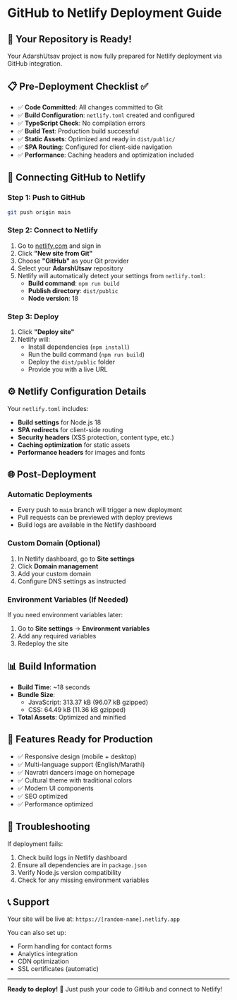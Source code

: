 # GitHub to Netlify Deployment Guide

## 🚀 Your Repository is Ready!

Your AdarshUtsav project is now fully prepared for Netlify deployment via GitHub integration.

## 📋 Pre-Deployment Checklist ✅

- ✅ **Code Committed**: All changes committed to Git
- ✅ **Build Configuration**: `netlify.toml` created and configured
- ✅ **TypeScript Check**: No compilation errors
- ✅ **Build Test**: Production build successful
- ✅ **Static Assets**: Optimized and ready in `dist/public/`
- ✅ **SPA Routing**: Configured for client-side navigation
- ✅ **Performance**: Caching headers and optimization included

## 🔗 Connecting GitHub to Netlify

### Step 1: Push to GitHub
```bash
git push origin main
```

### Step 2: Connect to Netlify
1. Go to [netlify.com](https://netlify.com) and sign in
2. Click **"New site from Git"**
3. Choose **"GitHub"** as your Git provider
4. Select your **AdarshUtsav** repository
5. Netlify will automatically detect your settings from `netlify.toml`:
   - **Build command**: `npm run build`
   - **Publish directory**: `dist/public`
   - **Node version**: 18

### Step 3: Deploy
1. Click **"Deploy site"**
2. Netlify will:
   - Install dependencies (`npm install`)
   - Run the build command (`npm run build`)
   - Deploy the `dist/public` folder
   - Provide you with a live URL

## ⚙️ Netlify Configuration Details

Your `netlify.toml` includes:
- **Build settings** for Node.js 18
- **SPA redirects** for client-side routing
- **Security headers** (XSS protection, content type, etc.)
- **Caching optimization** for static assets
- **Performance headers** for images and fonts

## 🌐 Post-Deployment

### Automatic Deployments
- Every push to `main` branch will trigger a new deployment
- Pull requests can be previewed with deploy previews
- Build logs are available in the Netlify dashboard

### Custom Domain (Optional)
1. In Netlify dashboard, go to **Site settings**
2. Click **Domain management**
3. Add your custom domain
4. Configure DNS settings as instructed

### Environment Variables (If Needed)
If you need environment variables later:
1. Go to **Site settings** → **Environment variables**
2. Add any required variables
3. Redeploy the site

## 📊 Build Information

- **Build Time**: ~18 seconds
- **Bundle Size**: 
  - JavaScript: 313.37 kB (96.07 kB gzipped)
  - CSS: 64.49 kB (11.36 kB gzipped)
- **Total Assets**: Optimized and minified

## 🎯 Features Ready for Production

- ✅ Responsive design (mobile + desktop)
- ✅ Multi-language support (English/Marathi)
- ✅ Navratri dancers image on homepage
- ✅ Cultural theme with traditional colors
- ✅ Modern UI components
- ✅ SEO optimized
- ✅ Performance optimized

## 🔧 Troubleshooting

If deployment fails:
1. Check build logs in Netlify dashboard
2. Ensure all dependencies are in `package.json`
3. Verify Node.js version compatibility
4. Check for any missing environment variables

## 📞 Support

Your site will be live at: `https://[random-name].netlify.app`

You can also set up:
- Form handling for contact forms
- Analytics integration
- CDN optimization
- SSL certificates (automatic)

---

**Ready to deploy!** 🎉 Just push your code to GitHub and connect to Netlify!
